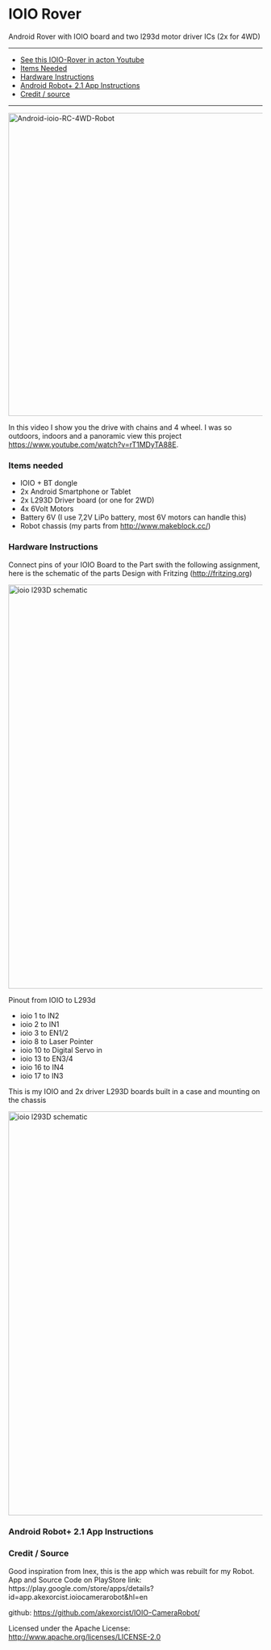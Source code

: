 # IOIO Rover
Android Rover with IOIO board and two l293d motor driver ICs (2x for 4WD)


* * *
+ [See this IOIO-Rover in acton Youtube](#youtube)
+ [Items Needed](#itemsNeeded)
+ [Hardware Instructions](#instructionshard)
+ [Android Robot+ 2.1 App Instructions](#instructionsapp)
+ [Credit / source](#credit)

* * *


<p><img src="https://github.com/oxinon/IOIO-Rover/blob/master/picture/ioio-Rover.png" alt="Android-ioio-RC-4WD-Robot" width="600"></a></p>

In this video I show you the drive with chains and 4 wheel. I was so outdoors, indoors and a panoramic view this project https://www.youtube.com/watch?v=rT1MDyTA88E.


<H3>Items needed</H3>

+ IOIO + BT dongle
+ 2x Android Smartphone or Tablet
+ 2x L293D Driver board (or one for 2WD)
+ 4x 6Volt Motors
+ Battery 6V (I use 7,2V LiPo battery, most 6V motors can handle this)
+ Robot chassis  (my parts from http://www.makeblock.cc/)

<H3>Hardware Instructions</H3>

Connect pins of your IOIO Board to the Part swith the following assignment, here is the schematic of the parts Design with Fritzing (http://fritzing.org)


<p><a href="https://github.com/oxinon/IOIO-Rover/blob/master/picture/IOIO-4WD-Robot-shematic-v1.2.png"><img src="https://oxinon.com/wp-content/uploads/2018/11/IOIO-4WD-Robot-shematic-v1.2.png" alt="ioio l293D schematic" width="800"></a></p>

Pinout from IOIO to L293d

+ ioio 1 to IN2 
+ ioio 2 to IN1
+ ioio 3 to EN1/2
+ ioio 8 to Laser Pointer
+ ioio 10 to Digital Servo in
+ ioio 13 to EN3/4
+ ioio 16 to IN4
+ ioio 17 to IN3


This is my IOIO and 2x driver L293D boards built in a case and mounting on the chassis 
<p><a href="https://github.com/oxinon/IOIO-Rover/blob/master/picture/IMG_1276-1024x768.jpg"><img src="https://github.com/oxinon/IOIO-Rover/blob/master/picture/IMG_1280-1024x768.jpg" alt="ioio l293D schematic" width="800"></a></p>

<H3><a name="instructionsapp"></a>Android Robot+ 2.1 App Instructions</H3>

<H3><a name="credit"></a>Credit / Source</H3>
Good inspiration from Inex, this is the app which was rebuilt for my Robot.
App and Source Code on PlayStore link: https://play.google.com/store/apps/details?id=app.akexorcist.ioiocamerarobot&hl=en

github:  https://github.com/akexorcist/IOIO-CameraRobot/

Licensed under the Apache License:
http://www.apache.org/licenses/LICENSE-2.0


